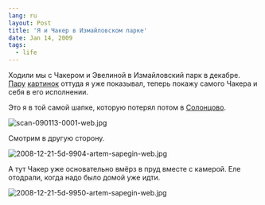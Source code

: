 ```yaml
---
lang: ru
layout: Post
title: 'Я и Чакер в Измайловском парке'
date: Jan 14, 2009
tags:
  - life
---
```


Ходили мы с Чакером и Эвелиной в Измайловский парк в декабре. [Пару](http://birdwatcher.ru/blog/2803/ "Узоры на льду") [картинок](http://birdwatcher.ru/blog/2843/ "Фотография про километр") оттуда я уже показывал, теперь покажу самого Чакера и себя в его исполнении.

<!--more-->

Это я в той самой шапке, которую потерял потом в [Солонцово](http://morning.photos/albums/solontsovo/ "Фотографии из Солонцово").

![scan-090113-0001-web.jpg](upload://scan-090113-0001-web.jpg)

Смотрим в другую сторону.

![2008-12-21-5d-9904-artem-sapegin-web.jpg](upload://2008-12-21-5d-9904-artem-sapegin-web.jpg)

А тут Чакер уже основательно вмёрз в пруд вместе с камерой. Еле отодрали, когда надо было домой уже идти.

![2008-12-21-5d-9950-artem-sapegin-web.jpg](upload://2008-12-21-5d-9950-artem-sapegin-web.jpg)
